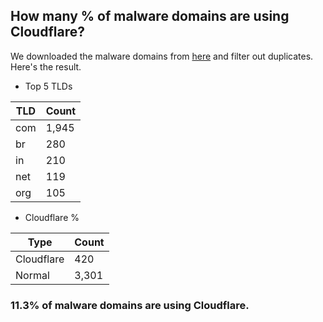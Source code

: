 ## How many % of malware domains are using Cloudflare?


We downloaded the malware domains from [here](https://urlhaus.abuse.ch) and filter out duplicates.
Here's the result.


[//]: # (start replacement)


- Top 5 TLDs

| TLD | Count |
| --- | --- |
| com | 1,945 |
| br | 280 |
| in | 210 |
| net | 119 |
| org | 105 |


- Cloudflare %

| Type | Count |
| --- | --- |
| Cloudflare | 420 |
| Normal | 3,301 |


### 11.3% of malware domains are using Cloudflare.